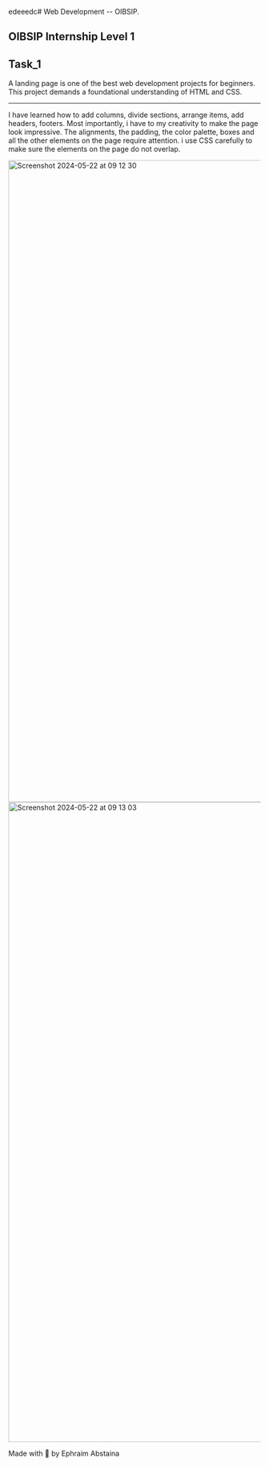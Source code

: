 edeeedc# Web Development -- OIBSIP.

<h2>OIBSIP Internship Level 1<h2>

## Task_1

<p>A landing page is one of the best web development projects for beginners. This project demands a foundational understanding of HTML and CSS.</p>
<hr>
<p> I have  learned how to add columns, divide sections, arrange items, add headers, footers. Most importantly, i have to my creativity to make the page look impressive. The alignments, the padding, the color palette, boxes and all the other elements on the page require attention. i use CSS carefully to make sure the elements on the page do not overlap.</p>

<img width="1280" alt="Screenshot 2024-05-22 at 09 12 30" src="https://github.com/Abstaina44/OIBSIP/assets/48015890/5608ada2-d9d7-49c5-aec3-fdc36047bb1b">


<img width="1276" alt="Screenshot 2024-05-22 at 09 13 03" src="https://github.com/Abstaina44/OIBSIP/assets/48015890/2e73364a-19bf-4b83-bcc9-7ffdd26f47e5">


 Made with 🤍 by Ephraim Abstaina<h2>
